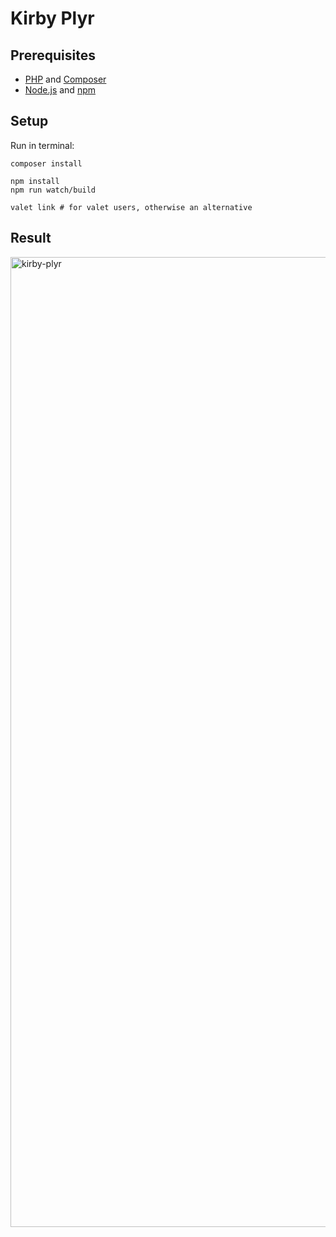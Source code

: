 # Kirby Plyr

## Prerequisites

- [PHP](https://www.php.net) and [Composer](https://getcomposer.org)
- [Node.js](https://nodejs.org/) and [npm](https://www.npmjs.com/)

## Setup

Run in terminal:
```shell
composer install

npm install
npm run watch/build

valet link # for valet users, otherwise an alternative
```

## Result

<img width="1552" alt="kirby-plyr" src="https://user-images.githubusercontent.com/53351370/122305771-0679bd00-cf10-11eb-963d-fb9bc6a59047.png">
